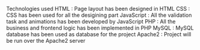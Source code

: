 Technologies used 
HTML : Page layout has been designed in HTML
CSS : CSS has been used for all the desigining part
JavaScript : All the validation task and animations has been developed by JavaScript
PHP : All the business and frontend logic has been implemented in PHP
MySQL : MySQL database has been used as database for the project
Apache2 : Project will be run over the Apache2 server


